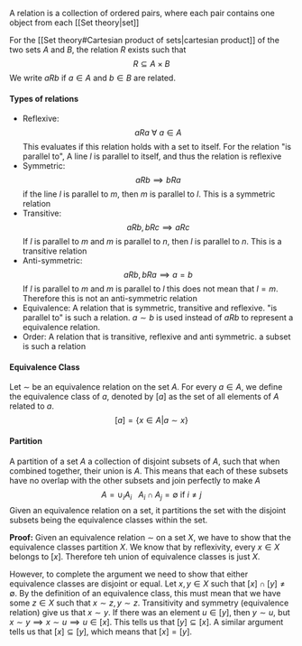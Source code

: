 A relation is a collection of ordered pairs, where each pair contains one object from each [[Set theory|set]]

For the [[Set theory#Cartesian product of sets|cartesian product]] of the two sets $A$ and $B$, the relation $R$ exists such that $$R\subseteq A\times B$$We write $aRb$ if $a\in A$ and $b \in B$ are related. 
#### Types of relations
- Reflexive: $$aRa\ \forall\ a\in A $$This evaluates if this relation holds with a set to itself. For the relation "is parallel to", A line $l$ is parallel to itself, and thus the relation is reflexive
- Symmetric:$$aRb\implies bRa$$if the line $l$ is parallel to $m$, then $m$ is parallel to $l$. This is a symmetric relation
- Transitive:$$aRb, bRc \implies aRc$$If $l$ is parallel to $m$ and $m$ is parallel to $n$, then $l$ is parallel to $n$. This is a transitive relation
- Anti-symmetric:$$aRb, bRa \implies a=b$$If $l$ is parallel to $m$ and $m$ is parallel to $l$ this does not mean that $l=m$. Therefore this is not an anti-symmetric relation
- Equivalence: A relation that is symmetric, transitive and reflexive. "is parallel to" is such a relation. $a\sim b$ is used instead of $aRb$ to represent a equivalence relation. 
- Order: A relation that is transitive, reflexive and anti symmetric. a subset is such a relation

#### Equivalence Class
Let $\sim$ be an equivalence relation on the set $A$. For every $a\in A$, we define the equivalence class of $a$, denoted by $[a]$ as the set of all elements of $A$ related to $a$. $$[a]=\{x\in A|a\sim x\}$$
#### Partition
A partition of a set $A$  a collection of disjoint subsets of $A$, such that when combined together, their union is $A$. This means that each of these subsets have no overlap with the other subsets and join perfectly to make $A$$$A=\cup_{i}A_i\ \ \ A_i\cap A_j=\emptyset\ \text{if}\ i\ne j$$
Given an equivalence relation on a set, it partitions the set with the disjoint subsets being the equivalence classes within the set. 

**Proof:** Given an equivalence relation $\sim$ on a set $X$, we have to show that the equivalence classes partition $X$. We know that by reflexivity, every $x\in X$ belongs to $[x]$. Therefore teh union of equivalence classes is just $X$. 

However, to complete the argument we need to show that either equivalence classes are disjoint or equal. Let $x,y\in X$ such that $[x]\cap [y]\ne \emptyset$. By the definition of an equivalence class, this must mean that we have some $z\in X$ such that $x\sim z, y\sim z$. Transitivity and symmetry (equivalence relation) give us that $x\sim y$. If there was an element $u\in [y]$, then $y\sim u$, but $x\sim y\implies x\sim u\implies u\in [x]$. This tells us that $[y]\subseteq [x]$. A similar argument tells us that $[x]\subseteq [y]$, which means that $[x]=[y]$. 
